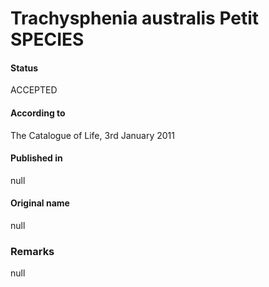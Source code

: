 Trachysphenia australis Petit SPECIES
=======

#### Status
ACCEPTED

#### According to
The Catalogue of Life, 3rd January 2011

#### Published in
null

#### Original name
null

### Remarks
null